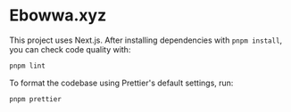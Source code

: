 # Ebowwa.xyz

This project uses Next.js. After installing dependencies with `pnpm install`, you can check code quality with:

```bash
pnpm lint
```

To format the codebase using Prettier's default settings, run:

```bash
pnpm prettier
```


